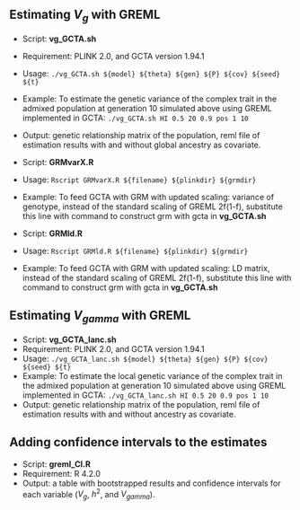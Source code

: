 ## Estimating ${V}_g$ with GREML 
* Script: **vg_GCTA.sh**
* Requirement: PLINK 2.0, and GCTA version 1.94.1
* Usage: ```./vg_GCTA.sh ${model} ${theta} ${gen} ${P} ${cov} ${seed} ${t}```
* Example: To estimate the genetic variance of the complex trait in the admixed population at generation 10 simulated above using GREML implemented in GCTA: ```./vg_GCTA.sh HI 0.5 20 0.9 pos 1 10```
* Output: genetic relationship matrix of the population, reml file of estimation results with and without global ancestry as covariate.

* Script: **GRMvarX.R**
* Usage: ```Rscript GRMvarX.R ${filename} ${plinkdir} ${grmdir}```
* Example: To feed GCTA with GRM with updated scaling: variance of genotype, instead of the standard scaling of GREML 2f(1-f), substitute this line with command to construct grm with gcta in **vg_GCTA.sh**
  
* Script: **GRMld.R**
* Usage: ```Rscript GRMld.R ${filename} ${plinkdir} ${grmdir}```
* Example: To feed GCTA with GRM with updated scaling: LD matrix, instead of the standard scaling of GREML 2f(1-f), substitute this line with command to construct grm with gcta in **vg_GCTA.sh**

## Estimating ${V}_{gamma}$ with GREML 
* Script: **vg_GCTA_lanc.sh**
* Requirement: PLINK 2.0, and GCTA version 1.94.1
* Usage: ```./vg_GCTA_lanc.sh ${model} ${theta} ${gen} ${P} ${cov} ${seed} ${t}```
* Example: To estimate the local genetic variance of the complex trait in the admixed population at generation 10 simulated above using GREML implemented in GCTA: ```./vg_GCTA_lanc.sh HI 0.5 20 0.9 pos 1 10```
* Output: genetic relationship matrix of the population, reml file of estimation results with and without ancestry as covariate.

## Adding confidence intervals to the estimates
* Script: **greml_CI.R**
* Requirement: R 4.2.0
* Output: a table with bootstrapped results and confidence intervals for each variable (${V_g}$, ${h^2}$, and ${V_{gamma}}$).
